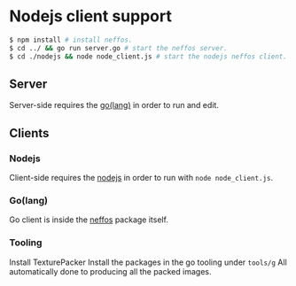 # Nodejs client support

```sh
$ npm install # install neffos.
$ cd ../ && go run server.go # start the neffos server.
$ cd ./nodejs && node node_client.js # start the nodejs neffos client.
```

## Server
Server-side requires the [go(lang)](https://golang.org/dl) in order to run and edit.

## Clients

### Nodejs
Client-side requires the [nodejs](https://nodejs.org/en/download/) in order to run with `node node_client.js`.

### Go(lang)
Go client is inside the [neffos](https://github.com/kataras/neffos) package itself.

### Tooling
Install TexturePacker
Install the packages in the go tooling under `tools/g`
All automatically done to producing all the packed images.
